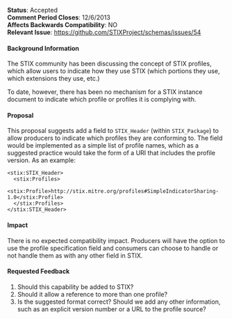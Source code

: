 **Status**: Accepted  
**Comment Period Closes**: 12/6/2013  
**Affects Backwards Compatibility**: NO  
**Relevant Issue**: https://github.com/STIXProject/schemas/issues/54

#### Background Information
The STIX community has been discussing the concept of STIX profiles, which allow users to indicate how they use STIX (which portions they use, which extensions they use, etc.)

To date, however, there has been no mechanism for a STIX instance document to indicate which profile or profiles it is complying with.

#### Proposal
This proposal suggests add a field to ```STIX_Header``` (within ```STIX_Package```) to allow producers to indicate which profiles they are conforming to. The field would be implemented as a simple list of profile names, which as a suggested practice would take the form of a URI that includes the profile version. As an example:

```
<stix:STIX_Header>
  <stix:Profiles>
    <stix:Profile>http://stix.mitre.org/profiles#SimpleIndicatorSharing-1.0</stix:Profile>
  </stix:Profiles>
</stix:STIX_Header>
```

#### Impact
There is no expected compatibility impact. Producers will have the option to use the profile specification field and consumers can choose to handle or not handle them as with any other field in STIX.

#### Requested Feedback

1. Should this capability be added to STIX?
1. Should it allow a reference to more than one profile?
1. Is the suggested format correct? Should we add any other information, such as an explicit version number or a URL to the profile source?